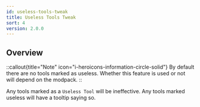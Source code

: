 ```yaml
---
id: useless-tools-tweak
title: Useless Tools Tweak
sort: 4
version: 2.0.0
---
```


## Overview

::callout{title="Note" icon="i-heroicons-information-circle-solid"}
By default there are no tools marked as useless. Whether this feature is used or not will depend on the modpack.
::

Any tools marked as a `Useless Tool` will be ineffective. Any tools marked useless will have a tooltip saying so.
